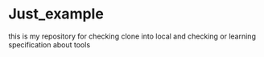 # Just_example
this is my repository for checking clone into local and checking or learning specification about tools
